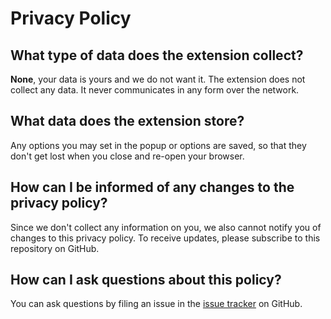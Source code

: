 # Privacy Policy

## What type of data does the extension collect?

**None**, your data is yours and we do not want it. The extension does not collect any data. It never communicates in any form over the network.

## What data does the extension store?

Any options you may set in the popup or options are saved, so that they don't get lost when you close and re-open your browser.

## How can I be informed of any changes to the privacy policy?

Since we don't collect any information on you, we also cannot notify you of changes to this privacy policy. To receive updates, please subscribe to this repository on GitHub.

## How can I ask questions about this policy?

You can ask questions by filing an issue in the [issue tracker](https://github.com/dimitarnestorov/apple-docs-force-default-language/issues?q=is%3Aissue+is%3Aopen+sort%3Aupdated-desc) on GitHub.
